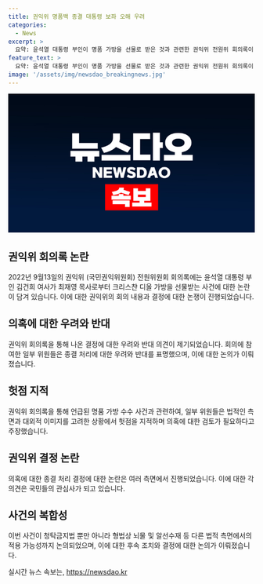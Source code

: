 ```yaml
---
title: 권익위 명품백 종결 대통령 보좌 오해 우려
categories:
  - News
excerpt: >
  요약: 윤석열 대통령 부인이 명품 가방을 선물로 받은 것과 관련한 권익위 전원위 회의록이 논란을 빚었다. 일부 위원들은 해당 사안을 종결 처리하고 검찰조사를 미루는데 대한 우려를 표명했다. 또한, 청탁금지법 위반 여부뿐만 아니라 뇌물 및 알선수재 혐의 가능성까지 검토해야 한다는 의견도 제기되었다. 결정에 대한 비판 여론이 이어지고 있으며, 국회 청문회 등을 통해 배경을 분석할 필요성이 제기되고 있다.
feature_text: >
  요약: 윤석열 대통령 부인이 명품 가방을 선물로 받은 것과 관련한 권익위 전원위 회의록이 논란을 빚었다. 일부 위원들은 해당 사안을 종결 처리하고 검찰조사를 미루는데 대한 우려를 표명했다. 또한, 청탁금지법 위반 여부뿐만 아니라 뇌물 및 알선수재 혐의 가능성까지 검토해야 한다는 의견도 제기되었다. 결정에 대한 비판 여론이 이어지고 있으며, 국회 청문회 등을 통해 배경을 분석할 필요성이 제기되고 있다.
image: '/assets/img/newsdao_breakingnews.jpg'
---
```


<p><img src="/assets/img/newsdao_breakingnews.jpg" alt="implanttips 속보" /></p>

<h2 data-ke-size="size26">권익위 회의록 논란</h2>

<p data-ke-size="size16">2022년 9월13일의 권익위 (국민권익위원회) 전원위원회 회의록에는 윤석열 대통령 부인 김건희 여사가 최재영 목사로부터 크리스챤 디올 가방을 선물받는 사건에 대한 논란이 담겨 있습니다. 이에 대한 권익위의 회의 내용과 결정에 대한 논쟁이 진행되었습니다.</p>

<h2 data-ke-size="size26">의혹에 대한 우려와 반대</h2>

<p data-ke-size="size16">권익위 회의록을 통해 나온 결정에 대한 우려와 반대 의견이 제기되었습니다. 회의에 참여한 일부 위원들은 종결 처리에 대한 우려와 반대를 표명했으며, 이에 대한 논의가 이뤄졌습니다. </p>

<h2 data-ke-size="size26">헛점 지적</h2>

<p data-ke-size="size16">권익위 회의록을 통해 언급된 명품 가방 수수 사건과 관련하여, 일부 위원들은 법적인 측면과 대외적 이미지를 고려한 상황에서 헛점을 지적하며 의혹에 대한 검토가 필요하다고 주장했습니다.</p>

<h2 data-ke-size="size26">권익위 결정 논란</h2>

<p data-ke-size="size16">의혹에 대한 종결 처리 결정에 대한 논란은 여러 측면에서 진행되었습니다. 이에 대한 각 의견은 국민들의 관심사가 되고 있습니다.</p>

<h2 data-ke-size="size26">사건의 복합성</h2>

<p data-ke-size="size16">이번 사건이 청탁금지법 뿐만 아니라 형법상 뇌물 및 알선수재 등 다른 법적 측면에서의 적용 가능성까지 논의되었으며, 이에 대한 후속 조치와 결정에 대한 논의가 이뤄졌습니다.</p>
실시간 뉴스 속보는, <a href="https://newsdao.kr" rel="dofollow">https://newsdao.kr</a>


